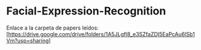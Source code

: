 # Facial-Expression-Recognition

Enlace a la carpeta de papers leídos: [https://drive.google.com/drive/folders/1A5JLgfl8_e3SZfaZDI5EaPcAu6lSb1Vm?usp=sharing]
